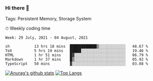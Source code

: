 ### Hi there 👋

Tags: Persistent Memory, Storage System

<!--

[![Anurag's github stats](https://github-readme-stats.vercel.app/api?username=wwyf)](https://github.com/anuraghazra/github-readme-stats)

[![Anurag's github stats](https://github-readme-stats.vercel.app/api?username=wwyf&count_private=true)](https://github.com/anuraghazra/github-readme-stats)


[![Top Langs](https://github-readme-stats.vercel.app/api/top-langs/?username=wwyf&count_private=true&&hide=jupyter%20notebook,html)](https://github.com/anuraghazra/github-readme-stats)



-->


⏱ Weekly coding time

<!--START_SECTION:waka-->
```text
Week: 29 July, 2021 - 04 August, 2021

sh           13 hrs 18 mins  ████████████▒░░░░░░░░░░░░   48.67 % 
TeX          5 hrs 19 mins   █████░░░░░░░░░░░░░░░░░░░░   19.46 % 
HTML         1 hr 51 mins    █▓░░░░░░░░░░░░░░░░░░░░░░░   06.79 % 
Markdown     1 hr 37 mins    █▒░░░░░░░░░░░░░░░░░░░░░░░   05.92 % 
TypeScript   50 mins         ▓░░░░░░░░░░░░░░░░░░░░░░░░   03.08 % 
```
<!--END_SECTION:waka-->



[![Anurag's github stats](https://github-readme-stats.vercel.app/api?username=wwyf&count_private=true&show_icons=true&hide_border=true)](https://github.com/anuraghazra/github-readme-stats) [![Top Langs](https://github-readme-stats.vercel.app/api/top-langs/?username=wwyf&count_private=true&hide=jupyter%20notebook,html,OpenEdge%20ABL&langs_count=10&layout=compact&hide_border=true)](https://github.com/anuraghazra/github-readme-stats)

<!--

[![willianrod's wakatime stats](https://github-readme-stats.vercel.app/api/wakatime?username=wwyf)](https://github.com/anuraghazra/github-readme-stats)


-->
